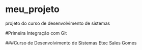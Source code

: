 # meu_projeto
projeto do curso de desenvolvimento de sistemas

#Primeira Integração com Git

###Curso de Desenvolvimento de Sistemas
Etec Sales Gomes
